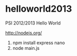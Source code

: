 helloworld2013
==============

PSI 2012/2013 Hello World

http://nodejs.org/

1. npm install express nano
2. node main.js